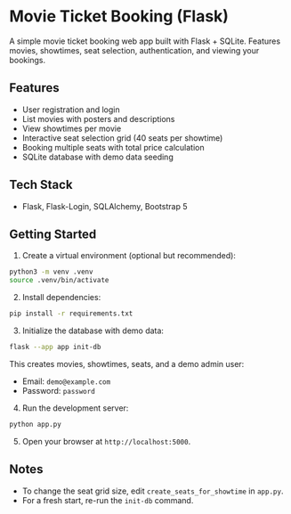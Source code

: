 # Movie Ticket Booking (Flask)

A simple movie ticket booking web app built with Flask + SQLite. Features movies, showtimes, seat selection, authentication, and viewing your bookings.

## Features
- User registration and login
- List movies with posters and descriptions
- View showtimes per movie
- Interactive seat selection grid (40 seats per showtime)
- Booking multiple seats with total price calculation
- SQLite database with demo data seeding

## Tech Stack
- Flask, Flask-Login, SQLAlchemy, Bootstrap 5

## Getting Started

1. Create a virtual environment (optional but recommended):
```bash
python3 -m venv .venv
source .venv/bin/activate
```

2. Install dependencies:
```bash
pip install -r requirements.txt
```

3. Initialize the database with demo data:
```bash
flask --app app init-db
```

This creates movies, showtimes, seats, and a demo admin user:
- Email: `demo@example.com`
- Password: `password`

4. Run the development server:
```bash
python app.py
```

5. Open your browser at `http://localhost:5000`.

## Notes
- To change the seat grid size, edit `create_seats_for_showtime` in `app.py`.
- For a fresh start, re-run the `init-db` command.